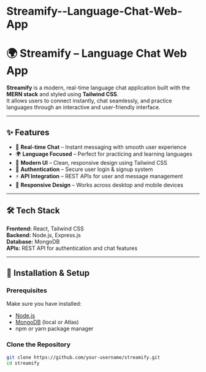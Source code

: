 # Streamify--Language-Chat-Web-App

# 🌍 Streamify – Language Chat Web App

**Streamify** is a modern, real-time language chat application built with the **MERN stack** and styled using **Tailwind CSS**.  
It allows users to connect instantly, chat seamlessly, and practice languages through an interactive and user-friendly interface.  

---

## ✨ Features
- 💬 **Real-time Chat** – Instant messaging with smooth user experience  
- 🌍 **Language Focused** – Perfect for practicing and learning languages  
- 🎨 **Modern UI** – Clean, responsive design using Tailwind CSS  
- 🔐 **Authentication** – Secure user login & signup system  
- ⚡ **API Integration** – REST APIs for user and message management  
- 📱 **Responsive Design** – Works across desktop and mobile devices  

---

## 🛠️ Tech Stack
**Frontend:** React, Tailwind CSS  
**Backend:** Node.js, Express.js  
**Database:** MongoDB  
**APIs:** REST API for authentication and chat features  

---

## 🚀 Installation & Setup

### Prerequisites
Make sure you have installed:
- [Node.js](https://nodejs.org/)  
- [MongoDB](https://www.mongodb.com/) (local or Atlas)  
- npm or yarn package manager  

### Clone the Repository
```bash
git clone https://github.com/your-username/streamify.git
cd streamify

